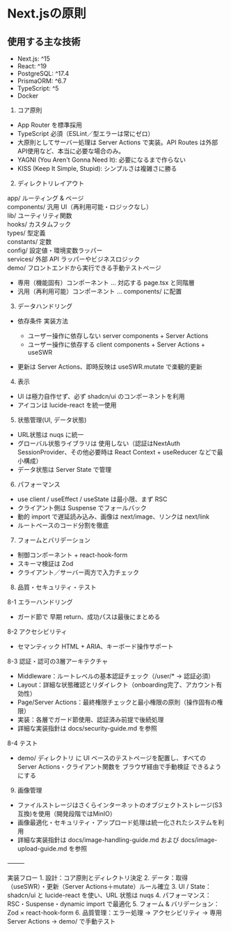 # Next.jsの原則

## 使用する主な技術
- Next.js: ^15
- React: ^19
- PostgreSQL: ^17.4
- PrismaORM: ^6.7
- TypeScript: ^5
- Docker

1. コア原則
  - App Router を標準採用
  - TypeScript 必須（ESLint／型エラーは常にゼロ）
  - 大原則としてサーバー処理は Server Actions で実装。API Routes は外部API使用など、本当に必要な場合のみ。
  - YAGNI (You Aren't Gonna Need It): 必要になるまで作らない
  - KISS (Keep It Simple, Stupid): シンプルさは複雑さに勝る

2. ディレクトリレイアウト

app/         ルーティング & ページ  
components/  汎用 UI（再利用可能・ロジックなし）  
lib/         ユーティリティ関数  
hooks/       カスタムフック  
types/       型定義  
constants/   定数  
config/      設定値・環境変数ラッパー  
services/    外部 API ラッパーやビジネスロジック  
demo/        フロントエンドから実行できる手動テストページ

  - 専用（機能固有）コンポーネント … 対応する page.tsx と同階層
  - 汎用（再利用可能）コンポーネント … components/ に配置

3. データハンドリング

  - 依存条件  実装方法
    - ユーザー操作に依存しない	server components + Server Actions
    - ユーザー操作に依存する	client components + Server Actions + useSWR

  - 更新は Server Actions、即時反映は useSWR.mutate で楽観的更新

4. 表示

  - UI は極力自作せず、必ず shadcn/ui のコンポーネントを利用
  - アイコンは lucide-react を統一使用

5. 状態管理(UI, データ状態)

  - URL状態は nuqs に統一
  - グローバル状態ライブラリは 使用しない（認証はNextAuth
  SessionProvider、その他必要時は React Context + useReducer などで最小構成）
  - データ状態は Server State で管理

6. パフォーマンス

  - use client / useEffect / useState は最小限、まず RSC
  - クライアント側は Suspense でフォールバック
  - 動的 import で遅延読み込み、画像は next/image、リンクは next/link
  - ルートベースのコード分割を徹底

7. フォームとバリデーション

  - 制御コンポーネント + react-hook-form
  - スキーマ検証は Zod
  - クライアント／サーバー両方で入力チェック

8. 品質・セキュリティ・テスト

8-1 エラーハンドリング
  - ガード節で 早期 return、成功パスは最後にまとめる

8-2 アクセシビリティ
  - セマンティック HTML + ARIA、キーボード操作サポート

8-3 認証・認可の3層アーキテクチャ
  - Middleware：ルートレベルの基本認証チェック（/user/* → 認証必須）
  - Layout：詳細な状態確認とリダイレクト（onboarding完了、アカウント有効性）
  - Page/Server Actions：最終権限チェックと最小権限の原則（操作固有の権限）
  - 実装：各層でガード節使用、認証済み前提で後続処理
  - 詳細な実装指針は docs/security-guide.md を参照

8-4 テスト
  - demo/ ディレクトリ に UI ベースのテストページを配置し、すべての Server Actions・クライアント関数を ブラウザ経由で手動検証 できるようにする

9. 画像管理
  - ファイルストレージはさくらインターネットのオブジェクトストレージ(S3互換)を使用（開発段階ではMinIO）
  - 画像最適化・セキュリティ・アップロード処理は統一化されたシステムを利用
  - 詳細な実装指針は docs/image-handling-guide.md および docs/image-upload-guide.md を参照

⸻

実装フロー
	1.	設計：コア原則とディレクトリ決定
	2.	データ：取得（useSWR）・更新（Server Actions＋mutate）ルール確立
	3.	UI / State：shadcn/ui と lucide-react を使い、URL 状態は nuqs
	4.	パフォーマンス：RSC・Suspense・dynamic import で最適化
	5.	フォーム & バリデーション：Zod × react-hook-form
	6.	品質管理：エラー処理 → アクセシビリティ → 専用 Server Actions → demo/ で手動テスト